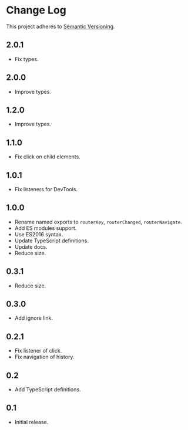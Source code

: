 # Change Log
This project adheres to [Semantic Versioning](http://semver.org/).

## 2.0.1
* Fix types.

## 2.0.0
* Improve types.

## 1.2.0
* Improve types.

## 1.1.0
* Fix click on child elements.

## 1.0.1
* Fix listeners for DevTools.

## 1.0.0
* Rename named exports to `routerKey`, `routerChanged`, `routerNavigate`.
* Add ES modules support.
* Use ES2016 syntax.
* Update TypeScript definitions.
* Update docs.
* Reduce size.

## 0.3.1
* Reduce size.

## 0.3.0
* Add ignore link.

## 0.2.1
* Fix listener of click.
* Fix navigation of history.

## 0.2
* Add TypeScript definitions.

## 0.1
* Initial release.
